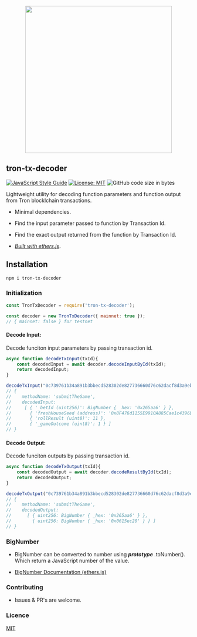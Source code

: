 <p align="center">
<img src="https://tron.network/static/images/logo.png" width=400 />
</p>

## tron-tx-decoder

[![JavaScript Style Guide](https://img.shields.io/badge/code_style-standard-brightgreen.svg)](https://standardjs.com) [![License: MIT](https://img.shields.io/badge/License-MIT-blue.svg)](https://opensource.org/licenses/MIT) ![GitHub code size in bytes](https://img.shields.io/github/languages/code-size/meetsiraja/tron-tx-decoder)

Lightweight utility for decoding function parameters and function output from Tron blocklchain transactions.

- Minimal dependencies.

- Find the input parameter passed to function by Transaction Id.

- Find the exact output returned from the function by Transaction Id.


- _[Built with ethers.js](https://github.com/ethers-io/ethers.js/)_.

## Installation

```bash
npm i tron-tx-decoder
```

### Initialization

```js
const TronTxDecoder = require('tron-tx-decoder');

const decoder = new TronTxDecoder({ mainnet: true });
// { mainnet: false } for testnet
```

#### Decode Input:
Decode funciton input parameters by passing transaction id.
```js
async function decodeTxInput(txId){
    const decodedInput = await decoder.decodeInputById(txId);
    return decodedInput;
}

decodeTxInput("0c739761b34a891b3bbecd528302de827736660d76c62dacf8d3a9ebe7dade08").then(console.log);
// { 
//    methodName: 'submitTheGame',
//    decodedInput: 
//     [ { '_betId (uint256)': BigNumber { _hex: '0x265aa6' } },
//       { 'freshHouseSeed (address)': '0x8F476d1155E9910A885Cae1c4396BDD392c3883E' },
//       { 'rollResult (uint8)': 11 },
//       { '_gameOutcome (uint8)': 1 } ] 
// }
```

#### Decode Output:
Decode funciton outputs by passing transaction id.

```js
async function decodeTxOutput(txId){
    const decodedOutput = await decoder.decodeResultById(txId);
    return decodedOutput;
}

decodeTxOutput("0c739761b34a891b3bbecd528302de827736660d76c62dacf8d3a9ebe7dade08").then(console.log);
// { 
//    methodName: 'submitTheGame',
//    decodedOutput: 
//      [ { uint256: BigNumber { _hex: '0x265aa6' } },
//        { uint256: BigNumber { _hex: '0x0615ec20' } } ] 
// }
```




### BigNumber

- BigNumber can be converted to number using  ***prototype*** .toNumber(). Which return a JavaScript number of the value.

- [BigNumber Documentation (ethers.js)](https://docs.ethers.io/ethers.js/html/api-utils.html#big-numbers)

### Contributing

- Issues & PR's are welcome.

### Licence

[MIT](https://github.com/meetsiraja/tron-tx-decoder/LICENCE.md)

